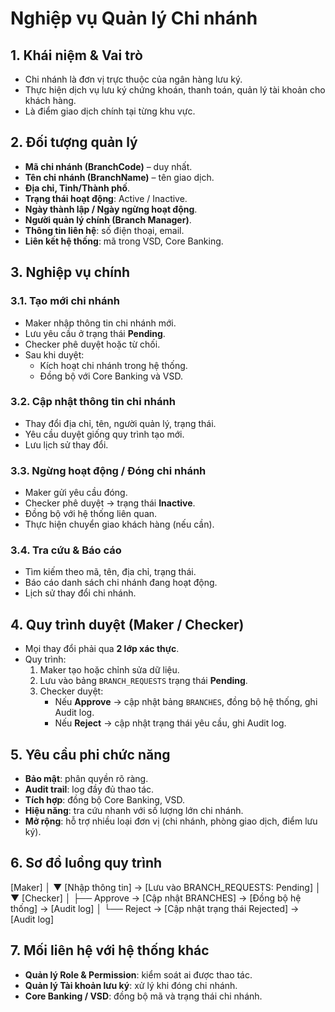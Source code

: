 # Nghiệp vụ Quản lý Chi nhánh

## 1. Khái niệm & Vai trò
- Chi nhánh là đơn vị trực thuộc của ngân hàng lưu ký.
- Thực hiện dịch vụ lưu ký chứng khoán, thanh toán, quản lý tài khoản cho khách hàng.
- Là điểm giao dịch chính tại từng khu vực.

## 2. Đối tượng quản lý
- **Mã chi nhánh (BranchCode)** – duy nhất.
- **Tên chi nhánh (BranchName)** – tên giao dịch.
- **Địa chỉ, Tỉnh/Thành phố**.
- **Trạng thái hoạt động**: Active / Inactive.
- **Ngày thành lập / Ngày ngừng hoạt động**.
- **Người quản lý chính (Branch Manager)**.
- **Thông tin liên hệ**: số điện thoại, email.
- **Liên kết hệ thống**: mã trong VSD, Core Banking.

## 3. Nghiệp vụ chính

### 3.1. Tạo mới chi nhánh
- Maker nhập thông tin chi nhánh mới.
- Lưu yêu cầu ở trạng thái **Pending**.
- Checker phê duyệt hoặc từ chối.
- Sau khi duyệt:
  - Kích hoạt chi nhánh trong hệ thống.
  - Đồng bộ với Core Banking và VSD.

### 3.2. Cập nhật thông tin chi nhánh
- Thay đổi địa chỉ, tên, người quản lý, trạng thái.
- Yêu cầu duyệt giống quy trình tạo mới.
- Lưu lịch sử thay đổi.

### 3.3. Ngừng hoạt động / Đóng chi nhánh
- Maker gửi yêu cầu đóng.
- Checker phê duyệt → trạng thái **Inactive**.
- Đồng bộ với hệ thống liên quan.
- Thực hiện chuyển giao khách hàng (nếu cần).

### 3.4. Tra cứu & Báo cáo
- Tìm kiếm theo mã, tên, địa chỉ, trạng thái.
- Báo cáo danh sách chi nhánh đang hoạt động.
- Lịch sử thay đổi chi nhánh.

## 4. Quy trình duyệt (Maker / Checker)
- Mọi thay đổi phải qua **2 lớp xác thực**.
- Quy trình:
  1. Maker tạo hoặc chỉnh sửa dữ liệu.
  2. Lưu vào bảng `BRANCH_REQUESTS` trạng thái **Pending**.
  3. Checker duyệt:
     - Nếu **Approve** → cập nhật bảng `BRANCHES`, đồng bộ hệ thống, ghi Audit log.
     - Nếu **Reject** → cập nhật trạng thái yêu cầu, ghi Audit log.

## 5. Yêu cầu phi chức năng
- **Bảo mật**: phân quyền rõ ràng.
- **Audit trail**: log đầy đủ thao tác.
- **Tích hợp**: đồng bộ Core Banking, VSD.
- **Hiệu năng**: tra cứu nhanh với số lượng lớn chi nhánh.
- **Mở rộng**: hỗ trợ nhiều loại đơn vị (chi nhánh, phòng giao dịch, điểm lưu ký).

## 6. Sơ đồ luồng quy trình

[Maker]
│
▼
[Nhập thông tin] → [Lưu vào BRANCH_REQUESTS: Pending]
│
▼
[Checker]
│
├── Approve → [Cập nhật BRANCHES] → [Đồng bộ hệ thống] → [Audit log]
│
└── Reject → [Cập nhật trạng thái Rejected] → [Audit log]

## 7. Mối liên hệ với hệ thống khác
- **Quản lý Role & Permission**: kiểm soát ai được thao tác.
- **Quản lý Tài khoản lưu ký**: xử lý khi đóng chi nhánh.
- **Core Banking / VSD**: đồng bộ mã và trạng thái chi nhánh.